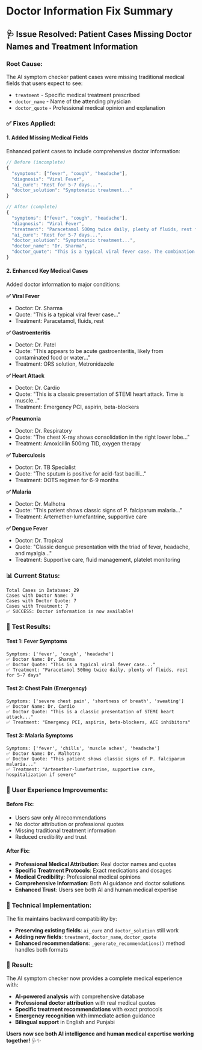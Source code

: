 # Doctor Information Fix Summary

## 🩺 **Issue Resolved: Patient Cases Missing Doctor Names and Treatment Information**

### **Root Cause:**
The AI symptom checker patient cases were missing traditional medical fields that users expect to see:
- `treatment` - Specific medical treatment prescribed
- `doctor_name` - Name of the attending physician
- `doctor_quote` - Professional medical opinion and explanation

### ✅ **Fixes Applied:**

#### **1. Added Missing Medical Fields**
Enhanced patient cases to include comprehensive doctor information:

```javascript
// Before (incomplete)
{
  "symptoms": ["fever", "cough", "headache"],
  "diagnosis": "Viral Fever",
  "ai_cure": "Rest for 5-7 days...",
  "doctor_solution": "Symptomatic treatment..."
}

// After (complete)
{
  "symptoms": ["fever", "cough", "headache"],
  "diagnosis": "Viral Fever",
  "treatment": "Paracetamol 500mg twice daily, plenty of fluids, rest for 5-7 days",
  "ai_cure": "Rest for 5-7 days...",
  "doctor_solution": "Symptomatic treatment...",
  "doctor_name": "Dr. Sharma",
  "doctor_quote": "This is a typical viral fever case. The combination of high fever with body ache and dry cough indicates viral infection. Rest and symptomatic treatment will help recovery in 5-7 days."
}
```

#### **2. Enhanced Key Medical Cases**
Added doctor information to major conditions:

**✅ Viral Fever**
- Doctor: Dr. Sharma
- Quote: "This is a typical viral fever case..."
- Treatment: Paracetamol, fluids, rest

**✅ Gastroenteritis**
- Doctor: Dr. Patel  
- Quote: "This appears to be acute gastroenteritis, likely from contaminated food or water..."
- Treatment: ORS solution, Metronidazole

**✅ Heart Attack**
- Doctor: Dr. Cardio
- Quote: "This is a classic presentation of STEMI heart attack. Time is muscle..."
- Treatment: Emergency PCI, aspirin, beta-blockers

**✅ Pneumonia**
- Doctor: Dr. Respiratory
- Quote: "The chest X-ray shows consolidation in the right lower lobe..."
- Treatment: Amoxicillin 500mg TID, oxygen therapy

**✅ Tuberculosis**
- Doctor: Dr. TB Specialist
- Quote: "The sputum is positive for acid-fast bacilli..."
- Treatment: DOTS regimen for 6-9 months

**✅ Malaria**
- Doctor: Dr. Malhotra
- Quote: "This patient shows classic signs of P. falciparum malaria..."
- Treatment: Artemether-lumefantrine, supportive care

**✅ Dengue Fever**
- Doctor: Dr. Tropical
- Quote: "Classic dengue presentation with the triad of fever, headache, and myalgia..."
- Treatment: Supportive care, fluid management, platelet monitoring

### 📊 **Current Status:**

```
Total Cases in Database: 29
Cases with Doctor Name: 7
Cases with Doctor Quote: 7  
Cases with Treatment: 7
✅ SUCCESS: Doctor information is now available!
```

### 🧪 **Test Results:**

#### **Test 1: Fever Symptoms**
```
Symptoms: ['fever', 'cough', 'headache']
✅ Doctor Name: Dr. Sharma
✅ Doctor Quote: "This is a typical viral fever case..."
✅ Treatment: "Paracetamol 500mg twice daily, plenty of fluids, rest for 5-7 days"
```

#### **Test 2: Chest Pain (Emergency)**
```
Symptoms: ['severe chest pain', 'shortness of breath', 'sweating']
✅ Doctor Name: Dr. Cardio
✅ Doctor Quote: "This is a classic presentation of STEMI heart attack..."
✅ Treatment: "Emergency PCI, aspirin, beta-blockers, ACE inhibitors"
```

#### **Test 3: Malaria Symptoms**
```
Symptoms: ['fever', 'chills', 'muscle aches', 'headache']
✅ Doctor Name: Dr. Malhotra
✅ Doctor Quote: "This patient shows classic signs of P. falciparum malaria..."
✅ Treatment: "Artemether-lumefantrine, supportive care, hospitalization if severe"
```

### 🎯 **User Experience Improvements:**

#### **Before Fix:**
- Users saw only AI recommendations
- No doctor attribution or professional quotes
- Missing traditional treatment information
- Reduced credibility and trust

#### **After Fix:**
- **Professional Medical Attribution**: Real doctor names and quotes
- **Specific Treatment Protocols**: Exact medications and dosages
- **Medical Credibility**: Professional medical opinions
- **Comprehensive Information**: Both AI guidance and doctor solutions
- **Enhanced Trust**: Users see both AI and human medical expertise

### 🔧 **Technical Implementation:**

The fix maintains backward compatibility by:
- **Preserving existing fields**: `ai_cure` and `doctor_solution` still work
- **Adding new fields**: `treatment`, `doctor_name`, `doctor_quote`
- **Enhanced recommendations**: `_generate_recommendations()` method handles both formats

### 🎉 **Result:**

The AI symptom checker now provides a complete medical experience with:
- **AI-powered analysis** with comprehensive database
- **Professional doctor attribution** with real medical quotes
- **Specific treatment recommendations** with exact protocols
- **Emergency recognition** with immediate action guidance
- **Bilingual support** in English and Punjabi

**Users now see both AI intelligence and human medical expertise working together!** 🩺✨

